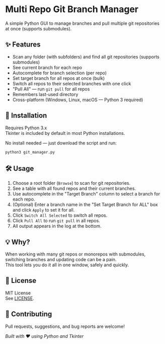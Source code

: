 # Multi Repo Git Branch Manager

A simple Python GUI to manage branches and pull multiple git repositories at once (supports submodules).

## ✨ Features

- Scan any folder (with subfolders) and find all git repositories (supports submodules)
- See current branch for each repo
- Autocomplete for branch selection (per repo)
- Set target branch for all repos at once (bulk)
- Switch all repos to their selected branches with one click
- "Pull All" — run `git pull` for all repos
- Remembers last-used directory
- Cross-platform (Windows, Linux, macOS — Python 3 required)


## 🚀 Installation

Requires Python 3.x  
Tkinter is included by default in most Python installations.

No install needed — just download the script and run:

```bash
python3 git_manager.py
```

## 🛠 Usage

1. Choose a root folder (`Browse`) to scan for git repositories.
2. See a table with all found repos and their current branches.
3. Use autocomplete in the "Target Branch" column to select a branch for each repo.
4. (Optional) Enter a branch name in the "Set Target Branch for ALL" box and click `Apply` to set it for all.
5. Click `Switch All Selected` to switch all repos.
6. Click `Pull All` to run `git pull` in all repos.
7. All output appears in the log at the bottom.


## 💡 Why?

When working with many git repos or monorepos with submodules, switching branches and updating code can be a pain.  
This tool lets you do it all in one window, safely and quickly.

## 📄 License

MIT License  
See [LICENSE](LICENSE).

## 🤝 Contributing

Pull requests, suggestions, and bug reports are welcome!

*Built with ❤️ using Python and Tkinter*
